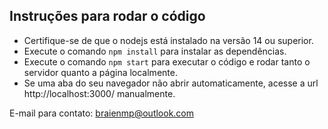 ## Instruções para rodar o código

- Certifique-se de que o nodejs está instalado na versão 14 ou superior.
- Execute o comando `npm install` para instalar as dependências.
- Execute o comando `npm start` para executar o código e rodar tanto o servidor quanto a página localmente.
- Se uma aba do seu navegador não abrir automaticamente, acesse a url http://localhost:3000/ manualmente.

E-mail para contato: braienmp@outlook.com
